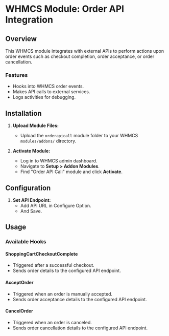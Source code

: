 # WHMCS Module: Order API Integration

## Overview

This WHMCS module integrates with external APIs to perform actions upon order events such as checkout completion, order acceptance, or order cancellation.

### Features

- Hooks into WHMCS order events.
- Makes API calls to external services.
- Logs activities for debugging.

## Installation

1. **Upload Module Files:**
   - Upload the `orderapicall` module folder to your WHMCS `modules/addons/` directory.

2. **Activate Module:**
   - Log in to WHMCS admin dashboard.
   - Navigate to **Setup > Addon Modules**.
   - Find "Order API Call" module and click **Activate**.

## Configuration

1. **Set API Endpoint:**
   - Add API URL in Configure Option.
   - And Save.

## Usage

### Available Hooks

#### ShoppingCartCheckoutComplete

- Triggered after a successful checkout.
- Sends order details to the configured API endpoint.

#### AcceptOrder

- Triggered when an order is manually accepted.
- Sends order acceptance details to the configured API endpoint.

#### CancelOrder

- Triggered when an order is canceled.
- Sends order cancellation details to the configured API endpoint.


